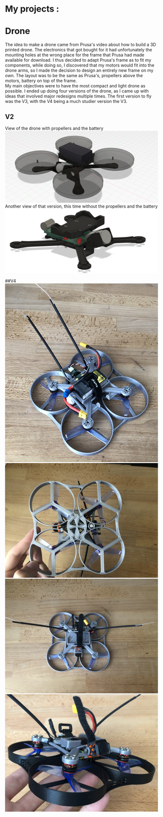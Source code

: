 # My projects :

# Drone
The idea to make a drone came from Prusa's video about how to build a 3D printed drone. The electronics that got bought for it had unfortunately the mounting holes at the wrong place for the frame that Prusa had made available for download. I thus decided to adapt Prusa's frame as to fit my components, while doing so, I discovered that my motors would fit into the drone arms, so I made the decision to design an entirely new frame on my own.  The layout was to be the same as Prusa's, propellers above the motors, battery on top of the frame.\
My main objectives were to have the most compact and light drone as possible. I ended up doing four versions of the drone, as I came up with ideas that involved major redesigns multiple times. The first version to fly was the V3, with the V4 being a much studier version the V3.
## V2
View of the drone with propellers and the battery
![Alt text](docs/assets/V1_Perspective.png)
Another view of that version, this time without the propellers and the battery
![Alt text](docs/assets/V1_Right_edge.png)

##V4
![Alt text](docs/assets/V4_4.jpg)
![Alt text](docs/assets/V4_5.jpg)
![Alt text](docs/assets/V4_7.jpg)
![Alt text](docs/assets/V4_8.jpg)

